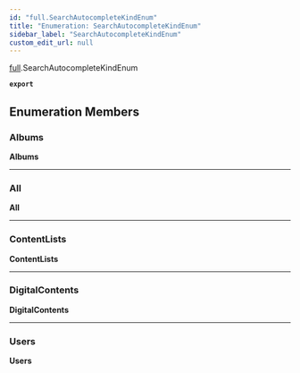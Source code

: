 ```yaml
---
id: "full.SearchAutocompleteKindEnum"
title: "Enumeration: SearchAutocompleteKindEnum"
sidebar_label: "SearchAutocompleteKindEnum"
custom_edit_url: null
---
```


[full](../namespaces/full.md).SearchAutocompleteKindEnum

**`export`**

## Enumeration Members

### Albums

 **Albums**

___

### All

 **All**

___

### ContentLists

 **ContentLists**

___

### DigitalContents

 **DigitalContents**

___

### Users

 **Users**
